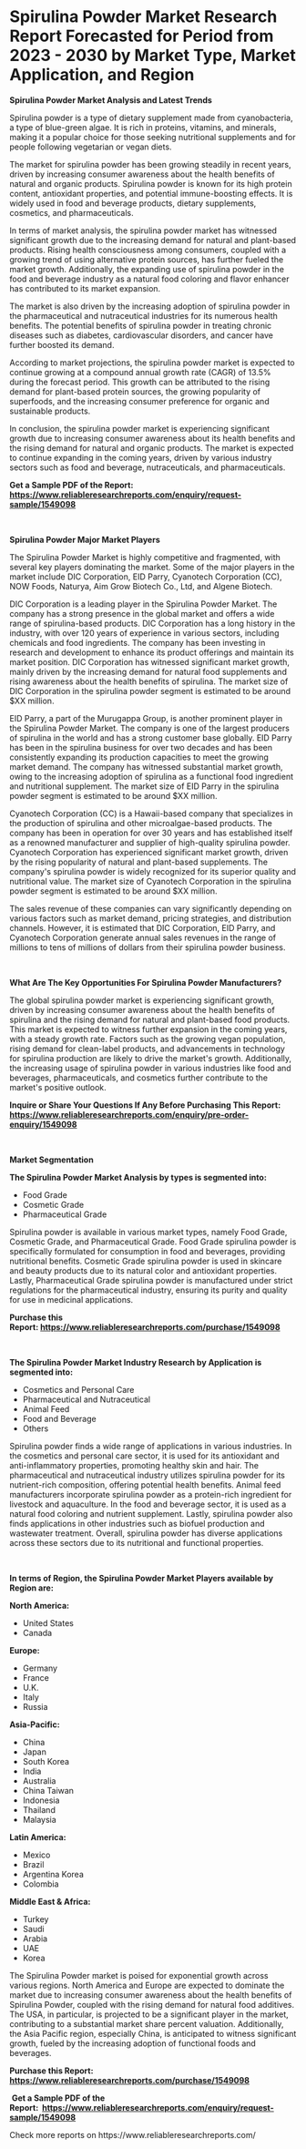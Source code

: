 <p><h1>Spirulina Powder Market Research Report Forecasted for Period from 2023 -  2030 by Market Type, Market Application, and Region</h1></p><p><strong>Spirulina Powder Market Analysis and Latest Trends</strong></p>
<p><p>Spirulina powder is a type of dietary supplement made from cyanobacteria, a type of blue-green algae. It is rich in proteins, vitamins, and minerals, making it a popular choice for those seeking nutritional supplements and for people following vegetarian or vegan diets.</p><p>The market for spirulina powder has been growing steadily in recent years, driven by increasing consumer awareness about the health benefits of natural and organic products. Spirulina powder is known for its high protein content, antioxidant properties, and potential immune-boosting effects. It is widely used in food and beverage products, dietary supplements, cosmetics, and pharmaceuticals.</p><p>In terms of market analysis, the spirulina powder market has witnessed significant growth due to the increasing demand for natural and plant-based products. Rising health consciousness among consumers, coupled with a growing trend of using alternative protein sources, has further fueled the market growth. Additionally, the expanding use of spirulina powder in the food and beverage industry as a natural food coloring and flavor enhancer has contributed to its market expansion.</p><p>The market is also driven by the increasing adoption of spirulina powder in the pharmaceutical and nutraceutical industries for its numerous health benefits. The potential benefits of spirulina powder in treating chronic diseases such as diabetes, cardiovascular disorders, and cancer have further boosted its demand.</p><p>According to market projections, the spirulina powder market is expected to continue growing at a compound annual growth rate (CAGR) of 13.5% during the forecast period. This growth can be attributed to the rising demand for plant-based protein sources, the growing popularity of superfoods, and the increasing consumer preference for organic and sustainable products.</p><p>In conclusion, the spirulina powder market is experiencing significant growth due to increasing consumer awareness about its health benefits and the rising demand for natural and organic products. The market is expected to continue expanding in the coming years, driven by various industry sectors such as food and beverage, nutraceuticals, and pharmaceuticals.</p></p>
<p><strong>Get a Sample PDF of the Report:&nbsp; <a href="https://www.reliableresearchreports.com/enquiry/request-sample/1549098">https://www.reliableresearchreports.com/enquiry/request-sample/1549098</a></strong></p>
<p>&nbsp;</p>
<p><strong>Spirulina Powder Major Market Players</strong></p>
<p><p>The Spirulina Powder Market is highly competitive and fragmented, with several key players dominating the market. Some of the major players in the market include DIC Corporation, EID Parry, Cyanotech Corporation (CC), NOW Foods, Naturya, Aim Grow Biotech Co., Ltd, and Algene Biotech.</p><p>DIC Corporation is a leading player in the Spirulina Powder Market. The company has a strong presence in the global market and offers a wide range of spirulina-based products. DIC Corporation has a long history in the industry, with over 120 years of experience in various sectors, including chemicals and food ingredients. The company has been investing in research and development to enhance its product offerings and maintain its market position. DIC Corporation has witnessed significant market growth, mainly driven by the increasing demand for natural food supplements and rising awareness about the health benefits of spirulina. The market size of DIC Corporation in the spirulina powder segment is estimated to be around $XX million.</p><p>EID Parry, a part of the Murugappa Group, is another prominent player in the Spirulina Powder Market. The company is one of the largest producers of spirulina in the world and has a strong customer base globally. EID Parry has been in the spirulina business for over two decades and has been consistently expanding its production capacities to meet the growing market demand. The company has witnessed substantial market growth, owing to the increasing adoption of spirulina as a functional food ingredient and nutritional supplement. The market size of EID Parry in the spirulina powder segment is estimated to be around $XX million.</p><p>Cyanotech Corporation (CC) is a Hawaii-based company that specializes in the production of spirulina and other microalgae-based products. The company has been in operation for over 30 years and has established itself as a renowned manufacturer and supplier of high-quality spirulina powder. Cyanotech Corporation has experienced significant market growth, driven by the rising popularity of natural and plant-based supplements. The company's spirulina powder is widely recognized for its superior quality and nutritional value. The market size of Cyanotech Corporation in the spirulina powder segment is estimated to be around $XX million.</p><p>The sales revenue of these companies can vary significantly depending on various factors such as market demand, pricing strategies, and distribution channels. However, it is estimated that DIC Corporation, EID Parry, and Cyanotech Corporation generate annual sales revenues in the range of millions to tens of millions of dollars from their spirulina powder business.</p></p>
<p>&nbsp;</p>
<p><strong>What Are The Key Opportunities For Spirulina Powder Manufacturers?</strong></p>
<p><p>The global spirulina powder market is experiencing significant growth, driven by increasing consumer awareness about the health benefits of spirulina and the rising demand for natural and plant-based food products. This market is expected to witness further expansion in the coming years, with a steady growth rate. Factors such as the growing vegan population, rising demand for clean-label products, and advancements in technology for spirulina production are likely to drive the market's growth. Additionally, the increasing usage of spirulina powder in various industries like food and beverages, pharmaceuticals, and cosmetics further contribute to the market's positive outlook.</p></p>
<p><strong>Inquire or Share Your Questions If Any Before Purchasing This Report: <a href="https://www.reliableresearchreports.com/enquiry/pre-order-enquiry/1549098">https://www.reliableresearchreports.com/enquiry/pre-order-enquiry/1549098</a></strong></p>
<p>&nbsp;</p>
<p><strong>Market Segmentation</strong></p>
<p><strong>The Spirulina Powder Market Analysis by types is segmented into:</strong></p>
<p><ul><li>Food Grade</li><li>Cosmetic Grade</li><li>Pharmaceutical Grade</li></ul></p>
<p><p>Spirulina powder is available in various market types, namely Food Grade, Cosmetic Grade, and Pharmaceutical Grade. Food Grade spirulina powder is specifically formulated for consumption in food and beverages, providing nutritional benefits. Cosmetic Grade spirulina powder is used in skincare and beauty products due to its natural color and antioxidant properties. Lastly, Pharmaceutical Grade spirulina powder is manufactured under strict regulations for the pharmaceutical industry, ensuring its purity and quality for use in medicinal applications.</p></p>
<p><strong>Purchase this Report:&nbsp;<a href="https://www.reliableresearchreports.com/purchase/1549098">https://www.reliableresearchreports.com/purchase/1549098</a></strong></p>
<p>&nbsp;</p>
<p><strong>The Spirulina Powder Market Industry Research by Application is segmented into:</strong></p>
<p><ul><li>Cosmetics and Personal Care</li><li>Pharmaceutical and Nutraceutical</li><li>Animal Feed</li><li>Food and Beverage</li><li>Others</li></ul></p>
<p><p>Spirulina powder finds a wide range of applications in various industries. In the cosmetics and personal care sector, it is used for its antioxidant and anti-inflammatory properties, promoting healthy skin and hair. The pharmaceutical and nutraceutical industry utilizes spirulina powder for its nutrient-rich composition, offering potential health benefits. Animal feed manufacturers incorporate spirulina powder as a protein-rich ingredient for livestock and aquaculture. In the food and beverage sector, it is used as a natural food coloring and nutrient supplement. Lastly, spirulina powder also finds applications in other industries such as biofuel production and wastewater treatment. Overall, spirulina powder has diverse applications across these sectors due to its nutritional and functional properties.</p></p>
<p>&nbsp;</p>
<p><strong>In terms of Region, the Spirulina Powder Market Players available by Region are:</strong></p>
<p>
    <p> <strong> North America: </strong>
        <ul>
            <li>United States</li>
            <li>Canada</li>
        </ul>
        </p> 
    <p> <strong> Europe: </strong>
        <ul>
            <li>Germany</li>
            <li>France</li>
            <li>U.K.</li>
            <li>Italy</li>
            <li>Russia</li>
        </ul>
        </p> 
    <p> <strong> Asia-Pacific: </strong>
        <ul>
            <li>China</li>
            <li>Japan</li>
            <li>South Korea</li>
            <li>India</li>
            <li>Australia</li>
            <li>China Taiwan</li>
            <li>Indonesia</li>
            <li>Thailand</li>
            <li>Malaysia</li>
        </ul>
        </p> 
    <p> <strong> Latin America: </strong>
        <ul>
            <li>Mexico</li>
            <li>Brazil</li>
            <li>Argentina Korea</li>
            <li>Colombia</li>
        </ul>
        </p> 
    <p> <strong> Middle East & Africa: </strong>
        <ul>
            <li>Turkey</li>
            <li>Saudi</li>
            <li>Arabia</li>
            <li>UAE</li>
            <li>Korea</li>
        </ul>
    </p>
    </p>
<p><p>The Spirulina Powder market is poised for exponential growth across various regions. North America and Europe are expected to dominate the market due to increasing consumer awareness about the health benefits of Spirulina Powder, coupled with the rising demand for natural food additives. The USA, in particular, is projected to be a significant player in the market, contributing to a substantial market share percent valuation. Additionally, the Asia Pacific region, especially China, is anticipated to witness significant growth, fueled by the increasing adoption of functional foods and beverages.</p></p>
<p><strong>Purchase this Report: <a href="https://www.reliableresearchreports.com/purchase/1549098">https://www.reliableresearchreports.com/purchase/1549098</a></strong></p>
<p>&nbsp;<strong>Get a Sample PDF of the Report:&nbsp;&nbsp;<a href="https://www.reliableresearchreports.com/enquiry/request-sample/1549098">https://www.reliableresearchreports.com/enquiry/request-sample/1549098</a></strong></p>
<p><strong></strong></p>
<p>Check more reports on https://www.reliableresearchreports.com/</p>